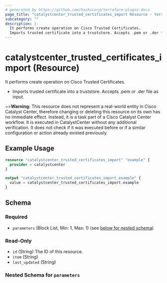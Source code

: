 ```yaml
---
# generated by https://github.com/hashicorp/terraform-plugin-docs
page_title: "catalystcenter_trusted_certificates_import Resource - terraform-provider-catalystcenter"
subcategory: ""
description: |-
  It performs create operation on Cisco Trusted Certificates.
  Imports trusted certificate into a truststore. Accepts .pem or .der file as input.
---
```


# catalystcenter_trusted_certificates_import (Resource)

It performs create operation on Cisco Trusted Certificates.

- Imports trusted certificate into a truststore. Accepts .pem or .der file as input.


~>**Warning:**
This resource does not represent a real-world entity in Cisco Catalyst Center, therefore changing or deleting this resource on its own has no immediate effect.
Instead, it is a task part of a Cisco Catalyst Center workflow. It is executed in CatalystCenter without any additional verification. It does not check if it was executed before or if a similar configuration or action already existed previously.

## Example Usage

```terraform
resource "catalystcenter_trusted_certificates_import" "example" {
  provider = catalystcenter
}

output "catalystcenter_trusted_certificates_import_example" {
  value = catalystcenter_trusted_certificates_import.example
}
```

<!-- schema generated by tfplugindocs -->
## Schema

### Required

- `parameters` (Block List, Min: 1, Max: 1) (see [below for nested schema](#nestedblock--parameters))

### Read-Only

- `id` (String) The ID of this resource.
- `item` (String)
- `last_updated` (String)

<a id="nestedblock--parameters"></a>
### Nested Schema for `parameters`
